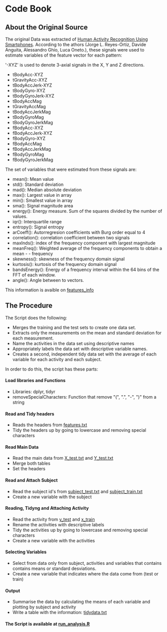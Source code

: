 # Code Book

## About the Original Source

The original Data was extracted of [Human Activity Recognition Using Smartphones](http://archive.ics.uci.edu/ml/datasets/Human+Activity+Recognition+Using+Smartphones). According to the athors (Jorge L. Reyes-Ortiz, Davide Anguita, Alessandro Ghio, Luca Oneto.), these signals were used to estimate variables of the feature vector for each pattern:  

'-XYZ' is used to denote 3-axial signals in the X, Y and Z directions.

 - tBodyAcc-XYZ
 - tGravityAcc-XYZ
 - tBodyAccJerk-XYZ
 - tBodyGyro-XYZ
 - tBodyGyroJerk-XYZ
 - tBodyAccMag
 - tGravityAccMag
 - tBodyAccJerkMag
 - tBodyGyroMag
 - tBodyGyroJerkMag
 - fBodyAcc-XYZ
 - fBodyAccJerk-XYZ
 - fBodyGyro-XYZ
 - fBodyAccMag
 - fBodyAccJerkMag
 - fBodyGyroMag
 - fBodyGyroJerkMag

The set of variables that were estimated from these signals are: 

 - mean(): Mean value
 - std(): Standard deviation
 - mad(): Median absolute deviation 
 - max(): Largest value in array
 - min(): Smallest value in array
 - sma(): Signal magnitude area
 - energy(): Energy measure. Sum of the squares divided by the number of values. 
 - iqr(): Interquartile range 
 - entropy(): Signal entropy
 - arCoeff(): Autorregresion coefficients with Burg order equal to 4
 - correlation(): correlation coefficient between two signals
 - maxInds(): index of the frequency component with largest magnitude
 - meanFreq(): Weighted average of the frequency components to obtain a mean  -   - frequency
 - skewness(): skewness of the frequency domain signal 
 - kurtosis(): kurtosis of the frequency domain signal 
 - bandsEnergy(): Energy of a frequency interval within the 64 bins of the FFT of each window.
 - angle(): Angle between to vectors.

This information is avaible on [features_info](https://github.com/CesarBuenoB/Accelerometers-Samsung-Galaxy/blob/master/Raw-Data/features_info.txt)


## The Procedure

The Script does the following:

 - Merges the training and the test sets to create one data set.
 - Extracts only the measurements on the mean and standard deviation for each measurement.
 - Name the activities in the data set using descriptive names
 - Appropriately labels the data set with descriptive variable names.
 - Creates a second, independent tidy data set with the average of each variable for each activity and each subject.

In order to do this, the script has these parts:

####  Load libraries and Functions
 - Libraries: dplyr, tidyr
 - removeSpecialCharacters: Function that remove "(", ".", "-", ")" from a string
 
####  Read and Tidy headers 
 - Reads the headers from [features.txt](https://github.com/CesarBuenoB/Accelerometers-Samsung-Galaxy/blob/master/Raw-Data/features.txt)
 - Tidy the headers up by going to lowercase and removing special characters
 
####  Read Main Data  
 - Read the main data from [X_test.txt](https://github.com/CesarBuenoB/Accelerometers-Samsung-Galaxy/blob/master/Raw-Data/test/X_test.txt)
and [Y_test.txt](https://github.com/CesarBuenoB/Accelerometers-Samsung-Galaxy/blob/master/Raw-Data/test/Y_test.txt)
 - Merge both tables
 - Set the headers
 
####  Read and Attach Subject
 - Read the subject id's from [subject_test.txt](https://github.com/CesarBuenoB/Accelerometers-Samsung-Galaxy/blob/master/Raw-Data/test/subject_test.txt) and [subject_train.txt](https://github.com/CesarBuenoB/Accelerometers-Samsung-Galaxy/blob/master/Raw-Data/train/subject_train.txt)
 - Create a new variable with the subject  
 
####  Reading, Tidyng and Attaching Activity  
 - Read the activity from [y_test](https://github.com/CesarBuenoB/Accelerometers-Samsung-Galaxy/blob/master/Raw-Data/test/y_test.txt) and [x_train](https://github.com/CesarBuenoB/Accelerometers-Samsung-Galaxy/blob/master/Raw-Data/train/y_train.txt)
 - Rename the activities with descriptive labels
 - Tidy the activities up by going to lowercase and removing special characters
 - Create a new variable with the activities
 
####  Selecting Variables  
 - Select from data only from subject, activities and variables that contains contains means or standard desviations.
 - Create a new variable that indicates where the data come from (test or train)
 
####  Output  
 - Summarise the data by calculating the means of each variable and plotting by subject and activity
 - Write a table with the information: [tidydata.txt](https://github.com/CesarBuenoB/Accelerometers-Samsung-Galaxy/blob/master/tidydata.txt)

#### The Script is available at [run_analysis.R](https://github.com/jcombari/Peer-graded-Assignment-Getting-and-Cleaning-Data-Course-Project/blob/master/run_analysis.R)






